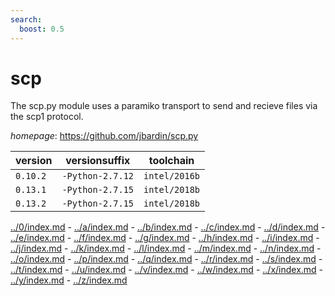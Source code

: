 ```yaml
---
search:
  boost: 0.5
---
```

# scp

The scp.py module uses a paramiko transport to send and recieve files via the scp1 protocol.

*homepage*: <https://github.com/jbardin/scp.py>

version | versionsuffix | toolchain
--------|---------------|----------
``0.10.2`` | ``-Python-2.7.12`` | ``intel/2016b``
``0.13.1`` | ``-Python-2.7.15`` | ``intel/2018b``
``0.13.2`` | ``-Python-2.7.15`` | ``intel/2018b``

[../0/index.md](0) - [../a/index.md](a) - [../b/index.md](b) - [../c/index.md](c) - [../d/index.md](d) - [../e/index.md](e) - [../f/index.md](f) - [../g/index.md](g) - [../h/index.md](h) - [../i/index.md](i) - [../j/index.md](j) - [../k/index.md](k) - [../l/index.md](l) - [../m/index.md](m) - [../n/index.md](n) - [../o/index.md](o) - [../p/index.md](p) - [../q/index.md](q) - [../r/index.md](r) - [../s/index.md](s) - [../t/index.md](t) - [../u/index.md](u) - [../v/index.md](v) - [../w/index.md](w) - [../x/index.md](x) - [../y/index.md](y) - [../z/index.md](z)

